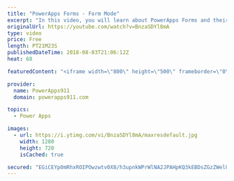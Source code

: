 ```yaml
---
title: "PowerApps Forms - Form Mode"
excerpt: "In this video, you will learn about PowerApps Forms and their Form Modes. This is the second in a series of videos on forms to explore all of the nooks and crannies involved with this key PowerApps control.  Part 1 - PowerApps forms https://www.youtube.com/watch?v=yT4gGVunU0o  Getting started with PowerApps"
originalUrl: https://youtube.com/watch?v=BnzaSDYl8mA
type: video
price: Free
length: PT21M23S
publishedDateTime: 2018-08-03T21:06:12Z
heat: 68

featuredContent: "<iframe width=\"800\" height=\"500\" frameborder=\"0\" src=\"https://www.youtube.com/embed/BnzaSDYl8mA\" allow=\"accelerometer; autoplay; encrypted-media; gyroscope; picture-in-picture\" allowfullscreen></iframe>"

provider:
  name: PowerApps911
  domain: powerapps911.com

topics:
  - Power Apps

images:
  - url: https://i.ytimg.com/vi/BnzaSDYl8mA/maxresdefault.jpg
    width: 1280
    height: 720
    isCached: true

secured: "EGiCEYp0mRhxROIPOwzwtv0X8/h3upnkWPrWlNA2JPAHpKQ3kEBDsZGzZWelU8veP3NdcQO6s2eoymr5iZ53KHpIVV+KXm21zVVN7BNPrfVSqGhbCmH5MQECpOJYqpPSdk5dGEneb6ecHBvtrkYScZB5c9omUZ8lSx9jff1N2rbTbl2CvnQFAmOANWCk+U0h6vUpgh9XaXN8C6b2zLcCepz+dsy2jJ9uuv/BHjJzRFPVJh7fsvFF+XWWKsLvrcNnX0X+8lY8YdDZiOc0U2IWBzX2+TE7p2ibeVh63M4umHslhCP/fv6ojQqEX515ghdXeVnqd7rgXU2pfhcE9FDRXS0ZTfYDG/I7fHQaAHIlc8gXN2V2zGfIg8PaJxBEGEOIdpRs6BWOAzCPpGq6Lm5wKw==;S93PUcZuARbl8diI7Of1jw=="
---
```


